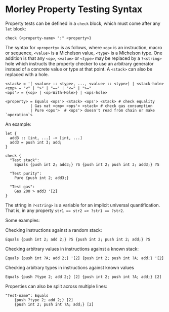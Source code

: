 # Morley Property Testing Syntax

Property tests can be defined in a `check` block, which must come after any
`let` block:

```
check {<property-name> ":" <property>}
```

The syntax for `<property>` is as follows, where `<op>` is an instruction, macro
or sequence, `<value>` is a Michelson value, `<type>` is a Michelson type. One
addition is that any `<op>`, `<value>` or `<type>` may be replaced by a `?<string>`
hole which instructs the property checker to use an arbitrary generator instead
of a concrete value or type at that point. A `<stack>` can also be replaced with
a hole.

```
<stack> = '[ <value> :: <type>, ..., <value> :: <type>] | <stack-hole>
<cmp> = "<" | ">" | "==" | "<=" | ">="
<ops'> = {<op> | <op-With-Hole>} | <ops-hole>

<property> = Equals <ops'> <stack> <ops'> <stack> # check equality
           | Gas nat <cmp> <ops'> <stack> # check gas consumption
           | Pure <ops'>  # <ops'> doesn't read from chain or make `operation`s
```

An example:

```
let {
  add3 :: [int, ...] -> [int, ...]
  add3 = push int 3; add;
}

check {
  "Test stack":
    Equals {push int 2; add3;} ?S {push int 2; push int 3; add3;} ?S

  "Test purity":
    Pure {push int 2; add3;}

  "Test gas":
    Gas 200 > add3 '[2]
}
```

The string in `?<string>` is a variable for an implicit universal
quantification. That is, in any property `str1 == str2 => ?str1 == ?str2`.

Some examples:

Checking instructions against a random stack:
```
Equals {push int 2; add 2;} ?S {push int 2; push int 2; add;} ?S
```

Checking arbitrary values in instructions against a known stack:
```
Equals {push int ?A; add 2;} '[2] {push int 2; push int ?A; add;} '[2]
```

Checking arbitrary types in instructions against known values

```
Equals {push ?type 2; add 2;} [2] {push int 2; push int ?A; add;} [2]
```

Properties can also be split across multiple lines:
```
"Test-name": Equals
    {push ?type 2; add 2;} [2]
    {push int 2; push int ?A; add;} [2]
```
